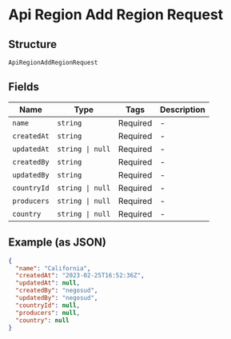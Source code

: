 
# Api Region Add Region Request

## Structure

`ApiRegionAddRegionRequest`

## Fields

| Name | Type | Tags | Description |
|  --- | --- | --- | --- |
| `name` | `string` | Required | - |
| `createdAt` | `string` | Required | - |
| `updatedAt` | `string \| null` | Required | - |
| `createdBy` | `string` | Required | - |
| `updatedBy` | `string` | Required | - |
| `countryId` | `string \| null` | Required | - |
| `producers` | `string \| null` | Required | - |
| `country` | `string \| null` | Required | - |

## Example (as JSON)

```json
{
  "name": "California",
  "createdAt": "2023-02-25T16:52:36Z",
  "updatedAt": null,
  "createdBy": "negosud",
  "updatedBy": "negosud",
  "countryId": null,
  "producers": null,
  "country": null
}
```

